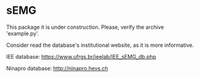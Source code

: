 # sEMG

This package it is under construction. Please, verify the archive 'example.py'.

Consider read the database's institutional website, as it is more informative.

IEE database: https://www.ufrgs.br/ieelab/IEE_sEMG_db.php

Ninapro database: http://ninapro.hevs.ch
